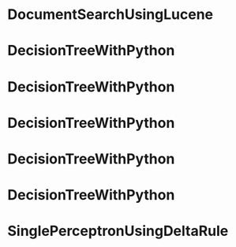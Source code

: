 # DocumentSearchUsingLucene
# DecisionTreeWithPython
# DecisionTreeWithPython
# DecisionTreeWithPython
# DecisionTreeWithPython
# DecisionTreeWithPython
# SinglePerceptronUsingDeltaRule
